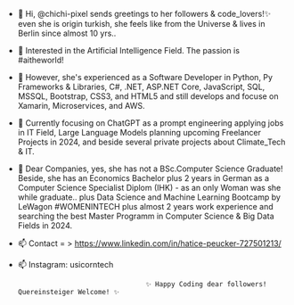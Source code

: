 - 👋 Hi, @chichi-pixel sends greetings to her followers & code_lovers!✨ even she is origin turkish, she feels like from the Universe & lives in Berlin since almost 10 yrs..
- 👀 Interested in the Artificial Intelligence Field. The passion is #aitheworld!
- 👀 However, she's experienced as a Software Developer in Python, Py Frameworks & Libraries, C#, .NET, ASP.NET Core, JavaScript, SQL, MSSQL, Bootstrap, CSS3, and HTML5 and still develops and focuse on Xamarin, Microservices, and AWS. 
- 🌱 Currently focusing on ChatGPT as a prompt engineering applying jobs in IT Field, Large Language Models planning upcoming Freelancer Projects in 2024, and beside several private projects about Climate_Tech & IT.
- 🌱 Dear Companies, yes, she has not a BSc.Computer Science Graduate! Beside, she has an Economics Bachelor plus 2 years in German as a Computer Science Specialist Diplom (IHK) - as an only Woman was she while graduate.. plus Data Science and Machine Learning Bootcamp by LeWagon #WOMENINTECH plus almost 2 years work experience and searching the best Master Programm in Computer Science & Big Data Fields in 2024. 
- 📫 Contact = > https://www.linkedin.com/in/hatice-peucker-727501213/
- 📫 Instagram: usicorntech 

                                      ✨ Happy Coding dear followers! Quereinsteiger Welcome! ✨

<!---
chichi-pixel/chichi-pixel is a ✨ special ✨ repository because its `README.md` (this file) appears on your GitHub profile.
You can click the Preview link to take a look at your changes.
--->
